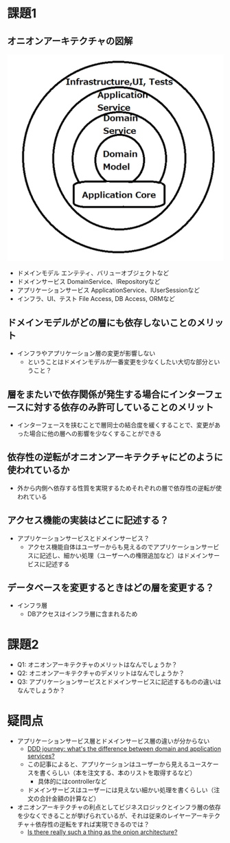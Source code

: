 # 課題1
## オニオンアーキテクチャの図解
![onion architecture illust](onion.png)

- ドメインモデル
エンテティ、バリューオブジェクトなど
- ドメインサービス
DomainService、IRepositoryなど
- アプリケーションサービス
ApplicationService、IUserSessionなど
- インフラ、UI、テスト
File Access, DB Access, ORMなど

## ドメインモデルがどの層にも依存しないことのメリット
- インフラやアプリケーション層の変更が影響しない
    - ということはドメインモデルが一番変更を少なくしたい大切な部分ということ？
## 層をまたいで依存関係が発生する場合にインターフェースに対する依存のみ許可していることのメリット
- インターフェースを挟むことで層同士の結合度を緩くすることで、変更があった場合に他の層への影響を少なくすることができる
## 依存性の逆転がオニオンアーキテクチャにどのように使われているか
- 外から内側へ依存する性質を実現するためそれぞれの層で依存性の逆転が使われている
## アクセス機能の実装はどこに記述する？
- アプリケーションサービスとドメインサービス？
    - アクセス機能自体はユーザーからも見えるのでアプリケーションサービスに記述し、細かい処理（ユーザーへの権限追加など）はドメインサービスに記述する
## データベースを変更するときはどの層を変更する？
- インフラ層
    - DBアクセスはインフラ層に含まれるため

# 課題2
- Q1: オニオンアーキテクチャのメリットはなんでしょうか？
- Q2: オニオンアーキテクチャのデメリットはなんでしょうか？
- Q3: アプリケーションサービスとドメインサービスに記述するものの違いはなんでしょうか？


# 疑問点
- アプリケーションサービス層とドメインサービス層の違いが分からない
    - [DDD journey: what's the difference between domain and application services?](http://aleron75.com/2021/04/08/ddd-journey-difference-domain-application-services/)
    - この記事によると、アプリケーションはユーザーから見えるユースケースを書くらしい（本を注文する、本のリストを取得するなど）
        - 具体的にはcontrollerなど
    - ドメインサービスはユーザーには見えない細かい処理を書くらしい（注文の合計金額の計算など）
- オニオンアーキテクチャの利点としてビジネスロジックとインフラ層の依存を少なくできることが挙げられているが、それは従来のレイヤーアーキテクチャ＋依存性の逆転をすれば実現できるのでは？
    - [Is there really such a thing as the onion architecture?](https://softwareengineering.stackexchange.com/questions/366010/is-there-really-such-a-thing-as-the-onion-architecture)